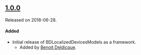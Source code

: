 ## [1.0.0](https://github.com/bixcorp/BDLocalizedDevicesModels/releases/tag/1.0.0)
Released on 2018-06-28.

#### Added
- Initial release of BDLocalizedDevicesModels as a framework.
    - Added by [Benoit Deldicque](https://github.com/bixcorp).
